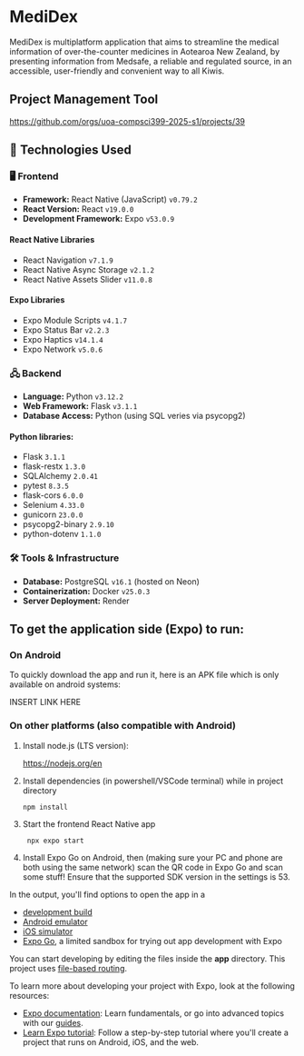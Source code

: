 # MediDex
MediDex is multiplatform application that aims to streamline the medical information of over-the-counter medicines in Aotearoa New Zealand, by presenting information from Medsafe, a reliable and regulated source, in an accessible, user-friendly and convenient way to all Kiwis.

## Project Management Tool
https://github.com/orgs/uoa-compsci399-2025-s1/projects/39

## 📱 Technologies Used

### 🖥️ Frontend
- **Framework:** React Native (JavaScript) `v0.79.2`
- **React Version:** React `v19.0.0`
- **Development Framework:** Expo `v53.0.9`

#### React Native Libraries
- React Navigation `v7.1.9`
- React Native Async Storage `v2.1.2`
- React Native Assets Slider `v11.0.8`

#### Expo Libraries
- Expo Module Scripts `v4.1.7`
- Expo Status Bar `v2.2.3`
- Expo Haptics `v14.1.4`
- Expo Network `v5.0.6`

### 🖧 Backend
- **Language:** Python `v3.12.2`
- **Web Framework:** Flask `v3.1.1`
- **Database Access:** Python (using SQL veries via psycopg2)

#### Python libraries:
- Flask `3.1.1`
- flask-restx `1.3.0`
- SQLAlchemy `2.0.41`
- pytest `8.3.5`
- flask-cors `6.0.0`
- Selenium `4.33.0`
- gunicorn `23.0.0`
- psycopg2-binary `2.9.10`
- python-dotenv `1.1.0`

### 🛠️ Tools & Infrastructure

- **Database:** PostgreSQL `v16.1` (hosted on Neon)
- **Containerization:** Docker `v25.0.3`
- **Server Deployment:** Render


## To get the application side (Expo) to run:

### On Android
To quickly download the app and run it, here is an APK file which is only available on android systems:

INSERT LINK HERE

### On other platforms (also compatible with Android)

1. Install node.js (LTS version):
   
   https://nodejs.org/en
   

2. Install dependencies (in powershell/VSCode terminal) while in project directory

   ```
   npm install
   ```

3. Start the frontend React Native app 

   ```
    npx expo start
   ```

4. Install Expo Go on Android, then (making sure your PC and phone are both using the same network) scan the QR code in Expo Go and scan some stuff! Ensure that the supported SDK version in the settings is 53.

In the output, you'll find options to open the app in a

- [development build](https://docs.expo.dev/develop/development-builds/introduction/)
- [Android emulator](https://docs.expo.dev/workflow/android-studio-emulator/)
- [iOS simulator](https://docs.expo.dev/workflow/ios-simulator/)
- [Expo Go](https://expo.dev/go), a limited sandbox for trying out app development with Expo

You can start developing by editing the files inside the **app** directory. This project uses [file-based routing](https://docs.expo.dev/router/introduction).

To learn more about developing your project with Expo, look at the following resources:

- [Expo documentation](https://docs.expo.dev/): Learn fundamentals, or go into advanced topics with our [guides](https://docs.expo.dev/guides).
- [Learn Expo tutorial](https://docs.expo.dev/tutorial/introduction/): Follow a step-by-step tutorial where you'll create a project that runs on Android, iOS, and the web.
